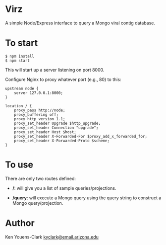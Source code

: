 # Virz

A simple Node/Express interface to query a Mongo viral contig database.

# To start

```
$ npm install
$ npm start
```

This will start up a server listening on port 8000.

Configure Nginx to proxy whatever port (e.g., 80) to this:

```
upstream node {
    server 127.0.0.1:8000;
}

location / {
    proxy_pass http://node;
    proxy_buffering off;
    proxy_http_version 1.1;
    proxy_set_header Upgrade $http_upgrade;
    proxy_set_header Connection "upgrade";
    proxy_set_header Host $host;
    proxy_set_header X-Forwarded-For $proxy_add_x_forwarded_for;
    proxy_set_header X-Forwarded-Proto $scheme;
}
```

# To use

There are only two routes defined:

* **/**: will give you a list of sample queries/projections.

* **/query**: will execute a Mongo query using the query string to construct a Mongo query/projection.

# Author

Ken Youens-Clark <kyclark@email.arizona.edu>
